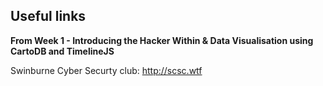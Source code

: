 


## Useful links 

<b>From Week 1 - Introducing the Hacker Within & Data Visualisation using CartoDB and TimelineJS</b>

Swinburne Cyber Securty club: http://scsc.wtf

